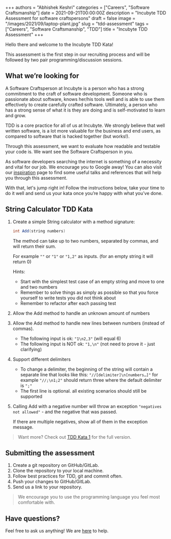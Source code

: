 +++
authors = "Abhishek Keshri"
categories = ["Careers", "Software Craftsmanship"]
date = 2021-09-21T00:00:00Z
description = "Incubyte TDD Assessment for software craftspersons"
draft = false
image = "/images/2021/09/laptop-plant.jpg"
slug = "tdd-assessment"
tags = ["Careers", "Software Craftsmanship", "TDD"]
title = "Incubyte TDD Assessment"
+++

Hello there and welcome to the Incubyte TDD Kata!

This assessment is the first step in our recruiting process and will be followed by two pair programming/discussion sessions.

## What we’re looking for

A Software Craftsperson at Incubyte is a person who has a strong commitment to the craft of software development. Someone who is passionate about software, knows her/his tools well and is able to use them effectively to create carefully crafted software. Ultimately, a person who has a strong sense of what it is they are doing and is self-motivated to learn and grow.

TDD is a core practice for all of us at Incubyte. We strongly believe that well written software, is a lot more valuable for the business and end users, as compared to software that is hacked together (but works!).

Through this assessment, we want to evaluate how readable and testable your code is. We want see the Software Craftsperson in you.

As software developers searching the internet is something of a necessity and vital for our job. We encourage you to Google away! You can also visit our [inspiration](https://incubyte.co/inspiration/) page to find some useful talks and references that will help you through this assessment.

With that, let's jump right in! Follow the instructions below, take your time to do it well and send us your kata once you’re happy with what you’ve done.

## String Calculator TDD Kata

1. Create a simple String calculator with a method signature:

    ```java
    int Add(string numbers)
    ```

    The method can take up to two numbers, separated by commas, and will return their sum.

    For example `""` or `"1"` or `"1,2"` as inputs. (for an empty string it will return 0)

    Hints:

    - Start with the simplest test case of an empty string and move to one and two numbers
    - Remember to solve things as simply as possible so that you force yourself to write tests you did not think about
    - Remember to refactor after each passing test

2. Allow the Add method to handle an unknown amount of numbers

3. Allow the Add method to handle new lines between numbers (instead of commas).

    - The following input is ok: `"1\n2,3"` (will equal 6)
    - The following input is NOT ok: `"1,\n"` (not need to prove it - just clarifying)

4. Support different delimiters

    - To change a delimiter, the beginning of the string will contain a separate line that looks like this: `"//[delimiter]\n[numbers…]"` for example `"//;\n1;2"` should return three where the default delimiter is `";"`
    - The first line is optional. all existing scenarios should still be supported

5. Calling Add with a negative number will throw an exception `"negatives not allowed"` - and the negative that was passed.

    If there are multiple negatives, show all of them in the exception message.

> Want more? Check out [TDD Kata 1](https://osherove.com/tdd-kata-1/) for the full version.

## Submitting the assessment

1. Create a git repository on GitHub/GitLab.
2. Clone the repository to your local machine.
3. Follow best practices for TDD, git and commit often.
4. Push your changes to GitHub/GitLab.
5. Send us a link to your repository.

> We encourage you to use the programming language you feel most comfortable with.

## Have questions?

Feel free to ask us anything! We are [here](mailto:careers@incubyte.co) to help.
